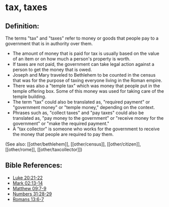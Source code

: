 # tax, taxes #

## Definition: ##

The terms "tax" and "taxes" refer to money or goods that people pay to a government that is in authority over them.

* The amount of money that is paid for tax is usually based on the value of an item or on how much a person's property is worth.
* If taxes are not paid, the government can take legal action against a person to get the money that is owed.
* Joseph and Mary traveled to Bethlehem to be counted in the census that was for the purpose of taxing everyone living in the Roman empire.
* There was also a "temple tax" which was money that people put in the temple offering box. Some of this money was used for taking care of the temple building.
* The term "tax" could also be translated as, "required payment" or "government money" or "temple money," depending on the context.
* Phrases such as, "collect taxes" and "pay taxes" could also be translated as, "pay money to the government" or "receive money for the government" or "make the required payment."
* A "tax collector" is someone who works for the government to receive the money that people are required to pay them.

(See also: [[other/bethlehem]], [[other/census]], [[other/citizen]], [[other/rome]], [[other/taxcollector]])

## Bible References: ##

* [Luke 20:21-22](en/tn/luk/help/20/21)
* [Mark 02:13-14](en/tn/mrk/help/02/13)
* [Matthew 09:7-9](en/tn/mat/help/09/07)
* [Numbers 31:28-29](en/tn/num/help/31/28)
* [Romans 13:6-7](en/tn/rom/help/13/06)